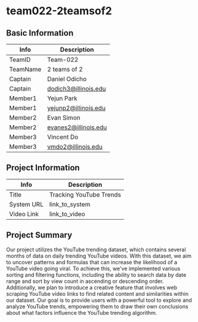 # team022-2teamsof2

## Basic Information

|   Info      |        Description     |
| ----------- | ---------------------- |
| TeamID      |        Team-022        |
| TeamName    |         2 teams of 2   |
| Captain     |       Daniel Odicho    |
| Captain     |  dodich3@illinois.edu  |
| Member1     |        Yejun Park      |
| Member1     |   yejunp2@illinois.edu |
| Member2     |        Evan Simon      |
| Member2     |  evanes2@illinois.edu  |
| Member3     |        Vincent Do      |
| Member3     |  vmdo2@illinois.edu    |

## Project Information

|   Info      |        Description     |
| ----------- | ---------------------- |
|  Title      |       Tracking YouTube Trends     |
| System URL  |      link_to_system    |
| Video Link  |      link_to_video     |

## Project Summary

Our project utilizes the YouTube trending dataset, which contains several months of data on daily trending YouTube videos. With this dataset, we aim to uncover patterns and formulas that can increase the likelihood of a YouTube video going viral. To achieve this, we've implemented various sorting and filtering functions, including the ability to search data by date range and sort by view count in ascending or descending order. Additionally, we plan to introduce a creative feature that involves web scraping YouTube video links to find related content and similarities within our dataset. Our goal is to provide users with a powerful tool to explore and analyze YouTube trends, empowering them to draw their own conclusions about what factors influence the YouTube trending algorithm.
